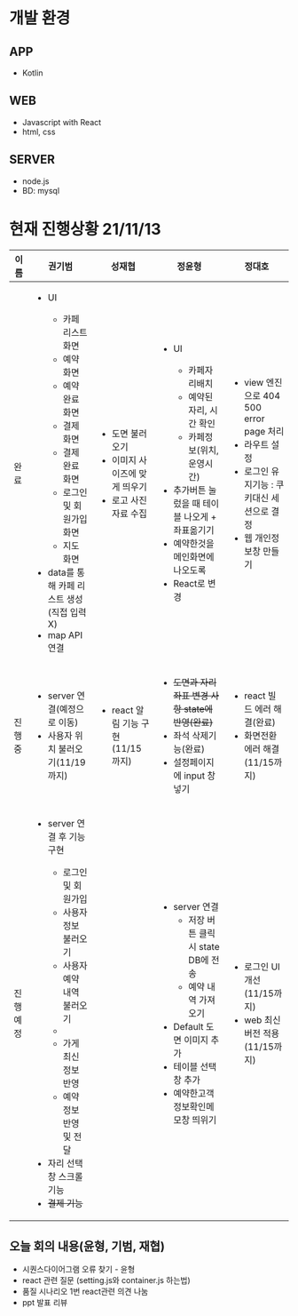 
# 개발 환경
## APP
- Kotlin
## WEB
- Javascript with React
- html, css
## SERVER
- node.js
- BD: mysql

# 현재 진행상황 21/11/13
|이름|권기범|성재협|정윤형|정대호|
|------|---|---|---|---|
|완료|<ul><li>UI</li><ul><li>카페 리스트 화면</li><li>예약 화면</li><li>예약 완료 화면</li><li>결제 화면</li><li>결제 완료 화면 </li><li>로그인 및 회원가입 화면</li><li>지도 화면</li></ul><li>data를 통해 카페 리스트 생성(직접 입력 X)</li><li>map API 연결</li></ul>|<ul><li>도면 불러오기</li><li>이미지 사이즈에 맞게 띄우기</li><li>로고 사진 자료 수집</li></ul>|<ul><li>UI</li><ul><li>카페자리배치</li><li>예약된 자리, 시간 확인</li><li>카페정보(위치,운영시간)</li></ul><li>추가버튼 눌렀을 때 테이블 나오게 + 좌표옮기기</li><li>예약한것을 메인화면에나오도록</li><li>React로 변경</li></ul>|<ul><li>view 엔진으로 404 500 error page 처리</li><li>라우트 설정</li><li>로그인 유지기능 : 쿠키대신 세션으로 결정</li><li>웹 개인정보창 만들기</li></ul>|
|진행중|<ul><li>server 연결(예정으로 이동)</li><li>사용자 위치 불러오기(11/19까지)</li></ul>|<ul><li>react 알림 기능 구현(11/15까지)</li></ul>|<ul><li><del>도면과 자리 좌표 변경 사항 state에 반영(완료)</del></li><li>좌석 삭제기능(완료)</li><li>설정페이지에 input 창 넣기</li></ul>|<ul><li>react 빌드 에러 해결(완료)</li><li>화면전환 에러 해결(11/15까지)</li></ul>|
|진행예정|<ul><li>server 연결 후 기능 구현</li><ul><li>로그인 및 회원가입</li><li>사용자 정보 불러오기</li><li>사용자 예약 내역 불러오기<li/><li>가게 최신 정보 반영</li><li>예약 정보 반영 및 전달</li></ul><li>자리 선택 창 스크롤 기능</li><li><del>결제 기능</del></li></ul>|<ul></ul>|<ul><li>server 연결<ul><li>저장 버튼 클릭 시 state DB에 전송</li><li>예약 내역 가져오기</li></ul></li><li>Default 도면 이미지 추가</li><li>테이블 선택 창 추가</li><li>예약한고객정보확인메모창 띄위기</li></ul>|<ul><li>로그인 UI 개선(11/15까지)</li><li>web 최신 버전 적용(11/15까지)</ul>|

## 오늘 회의 내용(윤형, 기범, 재협)
- 시퀀스다이어그램 오류 찾기 - 윤형
- react 관련 질문 (setting.js와 container.js 하는법)
- 품질 시나리오 1번 react관련 의견 나눔
- ppt 발표 리뷰

